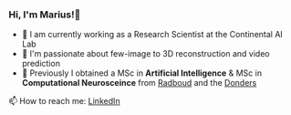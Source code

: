 ### Hi, I'm Marius!👋

* :robot: I am currently working as a Research Scientist at the Continental AI Lab
* :rocket: I'm passionate about few-image to 3D reconstruction and video prediction
* :brain: Previously I obtained a MSc in **Artificial Intelligence** & MSc in **Computational Neurosceince** from [Radboud](https://www.ru.nl/en) and the [Donders](https://www.ru.nl/en/donders-institute)

📫 How to reach me: [LinkedIn](https://www.linkedin.com/in/marius-kaestingschaefer/)


